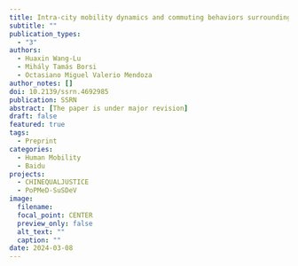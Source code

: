 ```yaml
---
title: Intra-city mobility dynamics and commuting behaviors surrounding the Zero-COVID policy and reopening in China
subtitle: ""
publication_types:
  - "3"
authors:
  - Huaxin Wang-Lu
  - Mihály Tamás Borsi
  - Octasiano Miguel Valerio Mendoza
author_notes: []
doi: 10.2139/ssrn.4692985
publication: SSRN
abstract: [The paper is under major revision]
draft: false
featured: true
tags:
  - Preprint
categories:
  - Human Mobility
  - Baidu
projects:
  - CHINEQUALJUSTICE
  - PoPMeD-SuSDeV
image:
  filename:
  focal_point: CENTER
  preview_only: false
  alt_text: ""
  caption: ""
date: 2024-03-08
---
```

